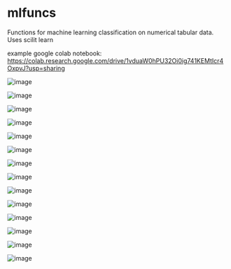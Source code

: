 # mlfuncs
Functions for machine learning classification on numerical tabular data.
Uses scilit learn

example google colab notebook:
https://colab.research.google.com/drive/1vduaW0hPU32Oi0ig741KEMtIcr4OxpvJ?usp=sharing


![image](https://user-images.githubusercontent.com/26733046/180589049-a10c7f7d-53da-4709-ab3f-3ba5be19f5fd.png)


![image](https://user-images.githubusercontent.com/26733046/180589422-d4e8baed-ca03-488c-89b8-d6a9c62c6269.png)


![image](https://user-images.githubusercontent.com/26733046/180589499-f4ada26d-9b8e-43a3-aabd-a73de7b53f2e.png)

![image](https://user-images.githubusercontent.com/26733046/180588849-7a78731e-88f7-43cd-afda-db7c339ea925.png)


![image](https://user-images.githubusercontent.com/26733046/180588919-499910fd-f3b4-4afb-a6b9-1b92fc64db6b.png)


![image](https://user-images.githubusercontent.com/26733046/180588938-4191ee1c-9fff-4593-8ca9-138bd3265fad.png)


![image](https://user-images.githubusercontent.com/26733046/180588958-b4713105-7441-4e32-827f-7fec577c5071.png)

![image](https://user-images.githubusercontent.com/26733046/180589644-eb6577cc-e919-4791-8ea7-873708630b29.png)


![image](https://user-images.githubusercontent.com/26733046/180589659-e40095bd-9ea3-4b93-8471-b32f5bc3fa48.png)


![image](https://user-images.githubusercontent.com/26733046/180588973-ba638594-f495-41cf-9a5e-3e9c4e0793df.png)

![image](https://user-images.githubusercontent.com/26733046/180589709-666de6d3-f7ff-480d-bbf6-99e65d61a91f.png)

![image](https://user-images.githubusercontent.com/26733046/180589727-8b8975d3-083e-4b71-9f2f-f5169ef03f03.png)


![image](https://user-images.githubusercontent.com/26733046/180588986-0e1a0f62-f496-44c5-9387-f1f6e3854b09.png)


![image](https://user-images.githubusercontent.com/26733046/180589010-eb7bc599-7f33-47fd-8b12-90acd9695689.png)
